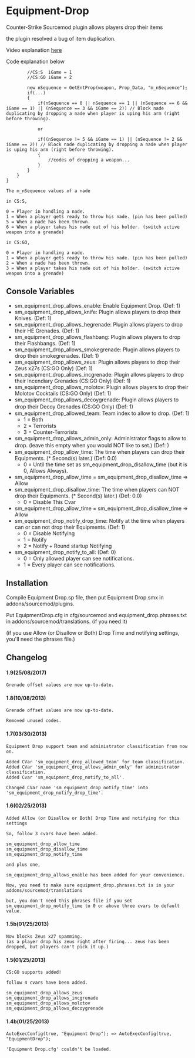 # Equipment-Drop
Counter-Strike Sourcemod plugin allows players drop their items

the plugin resolved a bug of item duplication.

Video explanation [here](http://www.youtube.com/watch?v=tl1013Fr4_Y)

Code explanation below
```sp
        //CS:S  iGame = 1
        //CS:GO iGame = 2
        
        new nSequence = GetEntProp(weapon, Prop_Data, "m_nSequence");
        if(...)
        {
            if(nSequence == 0 || nSequence == 1 || (nSequence == 6 && iGame == 1) || (nSequence == 3 && iGame == 2)) // Block nade duplicating by dropping a nade when player is uping his arm (right before throwing).

            or

            if((nSequence != 5 && iGame == 1) || (nSequence != 2 && iGame == 2)) // Block nade duplicating by dropping a nade when player is uping his arm (right before throwing).
            {
                //codes of dropping a weapon... 
            }
        }
    }
}  
```

```
The m_nSequence values of a nade

in CS:S,

0 = Player in handling a nade.
1 = When a player gets ready to throw his nade. (pin has been pulled)
5 = When a nade has been thrown.
6 = When a player takes his nade out of his holder. (switch active weapon into a grenade)

in CS:GO,

0 = Player in handling a nade.
1 = When a player gets ready to throw his nade. (pin has been pulled)
2 = When a nade has been thrown.
3 = When a player takes his nade out of his holder. (switch active weapon into a grenade)
```

## Console Variables
* sm_equipment_drop_allows_enable: Enable Equipment Drop. (Def: 1)
* sm_equipment_drop_allows_knife: Plugin allows players to drop their Knives. (Def: 1)
* sm_equipment_drop_allows_hegrenade: Plugin allows players to drop their HE Grenades. (Def: 1)
* sm_equipment_drop_allows_flashbang: Plugin allows players to drop their Flashbangs. (Def: 1)
* sm_equipment_drop_allows_smokegrenade: Plugin allows players to drop their smokegrenades. (Def: 1)
* sm_equipment_drop_allows_zeus: Plugin allows players to drop their Zeus x27s (CS:GO Only) (Def: 1)
* sm_equipment_drop_allows_incgrenade: Plugin allows players to drop their Incendiary Grenades (CS:GO Only) (Def: 1)
* sm_equipment_drop_allows_molotov: Plugin allows players to drop their Molotov Cocktails (CS:GO Only) (Def: 1)
* sm_equipment_drop_allows_decoygrenade: Plugin allows players to drop their Decoy Grenades (CS:GO Only) (Def: 1)
　
* sm_equipment_drop_allowed_team: Team index to allow to drop. (Def: 1)
  - 1 = Both
  - 2 = Terrorists
  - 3 = Counter-Terrorists
* sm_equipment_drop_allows_admin_only: Administrator flags to allow to drop. (leave this empty when you would NOT like to set.) (Def: )
　
* sm_equipment_drop_allow_time: The time when players can drop their Equipments. (* Second(s) later.) (Def: 0.0)
  - 0 = Until the time set as sm_equipment_drop_disallow_time (but it is 0, Allows Always).
* sm_equipment_drop_allow_time = sm_equipment_drop_disallow_time => Allow
* sm_equipment_drop_disallow_time: The time when players can NOT drop their Equipments. (* Second(s) later.) (Def: 0.0)
  - 0 = Disable This Cvar
* sm_equipment_drop_allow_time = sm_equipment_drop_disallow_time => Allow
* sm_equipment_drop_notify_drop_time: Notify at the time when players can or can not drop their Equipments. (Def: 1)
  - 0 = Disable Notifying
  - 1 = Notify
  - 2 = Notify + Round startup Notifying
* sm_equipment_drop_notify_to_all: (Def: 0)
  - 0 = Only allowed player can see notifications.
  - 1 = Every player can see notifications.

## Installation
Compile Equipment Drop.sp file, then put Equipment Drop.smx in addons/sourcemod/plugins.

Put EquipmentDrop.cfg in cfg/sourcemod and equipment_drop.phrases.txt in addons/sourcemod/translations. (if you need it)

(if you use Allow (or Disallow or Both) Drop Time and notifying settings, you'll need the phrases file.)
  
## Changelog
#### 1.9(25/08/2017)
```
Grenade offset values are now up-to-date.
```
#### 1.8(10/08/2013)
```
Grenade offset values are now up-to-date.

Removed unused codes.
```
#### 1.7(03/30/2013)
```
Equipment Drop support team and administrator classification from now on.

Added CVar 'sm_equipment_drop_allowed_team' for team classification.
Added CVar 'sm_equipment_drop_allows_admin_only' for administrator classification.
Added Cvar 'sm_equipment_drop_notify_to_all'.

Changed CVar name 'sm_equipment_drop_notify_time' into 'sm_equipment_drop_notify_drop_time'.
```
#### 1.6(02/25/2013)
```
Added Allow (or Disallow or Both) Drop Time and notifying for this settings

So, follow 3 cvars have been added.

sm_equipment_drop_allow_time
sm_equipment_drop_disallow_time
sm_equipment_drop_notify_time

and plus one,

sm_equipment_drop_allows_enable has been added for your convenience.

Now, you need to make sure equipment_drop.phrases.txt is in your addons/sourcemod/translations

but, you don't need this phrases file if you set sm_equipment_drop_notify_time to 0 or above three cvars to default value.
```
#### 1.5b(01/25/2013)
```
Now blocks Zeus x27 spamming.
(as a player drop his zeus right after firing... zeus has been dropped, but players can't pick it up.)
```
#### 1.5(01/25/2013)
```
CS:GO supports added!

follow 4 cvars have been added.

sm_equipment_drop_allows_zeus
sm_equipment_drop_allows_incgrenade
sm_equipment_drop_allows_molotov
sm_equipment_drop_allows_decoygrenade
```
#### 1.4b(01/25/2013)
```
AutoExecConfig(true, "Equipment Drop"); => AutoExecConfig(true, "EquipmentDrop");

'Equipment Drop.cfg' couldn't be loaded.
```
